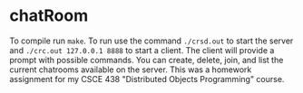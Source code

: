 # chatRoom

To compile run `make`.
To run use the command `./crsd.out` to start the server and `./crc.out 127.0.0.1 8888` to start a client. The client will provide a prompt with possible commands.
You can create, delete, join, and list the current chatrooms available on the server.
This was a homework assignment for my CSCE 438 "Distributed Objects Programming" course.

